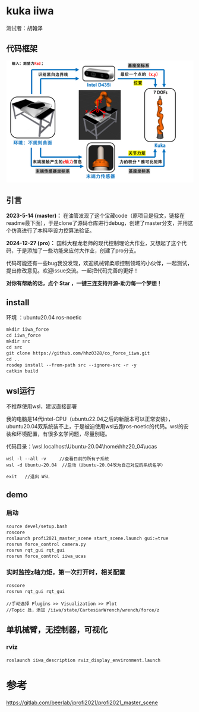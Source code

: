# kuka iiwa
测试者：胡翰泽

## 代码框架
![](https://github.com/hhz0328/co_force_iiwa/blob/pro/1.png)

## 引言
**2023-5-14 (master)：** 在油管发现了这个宝藏code（原项目是俄文，链接在readme最下面），于是clone了源码仓库进行debug，创建了master分支，并用这个仿真进行了本科毕设力控算法验证。

**2024-12-27 (pro)：** 国科大程龙老师的现代控制理论大作业，又想起了这个代码，于是添加了一些功能来应付大作业，创建了pro分支。

代码可能还有一些bug我没发现，欢迎机械臂柔顺控制领域的小伙伴，一起测试，提出修改意见。欢迎issue交流。一起把代码完善的更好！

**对你有帮助的话，点个 Star ，一键三连支持开源-助力每一个梦想！**

## install
环境 ：ubuntu20.04    ros-noetic
```
mkdir iiwa_force
cd iiwa_force
mkdir src
cd src
git clone https://github.com/hhz0328/co_force_iiwa.git
cd ..
rosdep install --from-path src --ignore-src -r -y
catkin build
```

## wsl运行
不推荐使用wsl，建议直接部署

我的电脑是14代intel-CPU（ubuntu22.04之后的新版本可以正常安装），ubuntu20.04双系统装不上，于是被迫使用wsl去跑ros-noetic的代码。wsl的安装和环境配置，有很多玄学问题，尽量别碰。

代码目录：\\wsl.localhost\Ubuntu-20.04\home\hhz20_04\ucas
```
wsl -l --all -v     //查看目前的所有子系统
wsl -d Ubuntu-20.04  //启动（Ubuntu-20.04改为自己对应的系统名字）
```
```
exit   //退出 WSL
```

## demo
### 启动
```
source devel/setup.bash
roscore
roslaunch profi2021_master_scene start_scene.launch gui:=true
rosrun force_control camera.py
rosrun rqt_gui rqt_gui
rosrun force_control iiwa_ucas
```
### 实时监控z轴力矩，第一次打开时，相关配置
```
roscore
rosrun rqt_gui rqt_gui

//手动选择 Plugins >> Visualization >> Plot
//Topic 处，添加 /iiwa/state/CartesianWrench/wrench/force/z

```

## 单机械臂，无控制器，可视化
### rviz
```
roslaunch iiwa_description rviz_display_environment.launch
```
# 参考
https://gitlab.com/beerlab/iprofi2021/profi2021_master_scene
